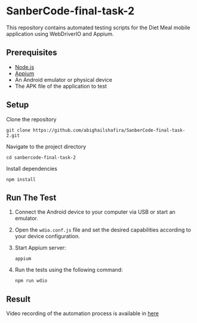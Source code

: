 # SanberCode-final-task-2

This repository contains automated testing scripts for the Diet Meal mobile application using WebDriverIO and Appium.
## Prerequisites
- [Node.js](https://nodejs.org/)
- [Appium](http://appium.io/)
- An Android emulator or physical device
- The APK file of the application to test
## Setup
Clone the repository
```
git clone https://github.com/abighailshafira/SanberCode-final-task-2.git
```
Navigate to the project directory
```
cd sanbercode-final-task-2
```
Install dependencies
```
npm install
```
## Run The Test
1. Connect the Android device to your computer via USB or start an emulator.
2. Open the `wdio.conf.js` file and set the desired capabilities according to your device configuration.
3. Start Appium server:

   ```
   appium
   ```
5. Run the tests using the following command:

   ```
   npm run wdio
   ```
## Result
Video recording of the automation process is available in [here](https://drive.google.com/file/d/1LbgfriBzJBs69DOXFlrM9DLpokXZ72cT/view?usp=sharing)
